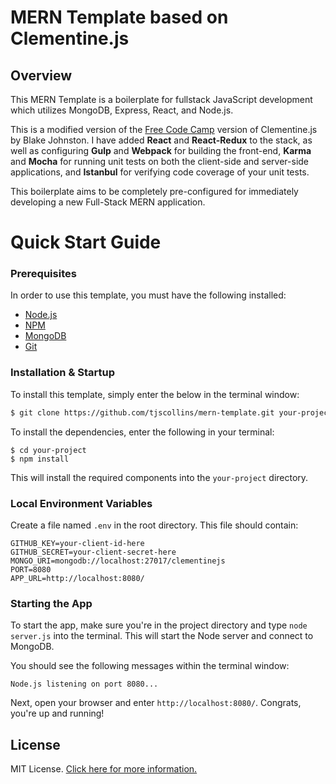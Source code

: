 # MERN Template based on Clementine.js

## Overview

This MERN Template is a boilerplate for fullstack JavaScript development which utilizes MongoDB, Express, React, and Node.js.

This is a modified version of the [Free Code Camp](http://www.freecodecamp.com) version of Clementine.js by Blake Johnston.  I have added **React** and **React-Redux** to the stack, as well as configuring **Gulp** and **Webpack** for building the front-end, **Karma** and **Mocha** for running unit tests on both the client-side and server-side applications, and **Istanbul** for verifying code coverage of your unit tests.

This boilerplate aims to be completely pre-configured for immediately developing a new Full-Stack MERN application.

# Quick Start Guide

### Prerequisites

In order to use this template, you must have the following installed:

- [Node.js](https://nodejs.org/)
- [NPM](https://nodejs.org/)
- [MongoDB](http://www.mongodb.org/)
- [Git](https://git-scm.com/)

### Installation & Startup

To install this template, simply enter the below in the terminal window:

```bash
$ git clone https://github.com/tjscollins/mern-template.git your-project
```

To install the dependencies, enter the following in your terminal:

```
$ cd your-project
$ npm install
```

This will install the required components into the `your-project` directory.

### Local Environment Variables

Create a file named `.env` in the root directory. This file should contain:

```
GITHUB_KEY=your-client-id-here
GITHUB_SECRET=your-client-secret-here
MONGO_URI=mongodb://localhost:27017/clementinejs
PORT=8080
APP_URL=http://localhost:8080/
```

### Starting the App

To start the app, make sure you're in the project directory and type `node server.js` into the terminal. This will start the Node server and connect to MongoDB.

You should see the following messages within the terminal window:

```
Node.js listening on port 8080...
```

Next, open your browser and enter `http://localhost:8080/`. Congrats, you're up and running!

## License

MIT License. [Click here for more information.](LICENSE.md)
